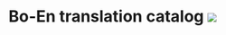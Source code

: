 # Bo-En translation catalog  [![](https://img.icons8.com/ios-glyphs/30/google-translate.png)](https://monlamai.github.io/Wiki/#/mt/boen-catalog)

